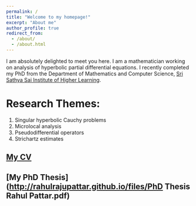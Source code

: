 ```yaml
---
permalink: /
title: "Welcome to my homepage!"
excerpt: "About me"
author_profile: true
redirect_from: 
  - /about/
  - /about.html
---
```


I am absolutely delighted to meet you here. I am a mathematician working on analysis of hyperbolic partial differential equations. I recently completed my PhD from the Department of Mathematics and Computer Science, [Sri Sathya Sai Institute of Higher Learning](https://www.sssihl.edu.in).

Research Themes:
======

1. Singular hyperbolic Cauchy problems
1. Microlocal analysis
1. Pseudodifferential operators 
1. Strichartz estimates

[My CV](http://rahulrajupattar.github.io/files/CV.pdf)
----------

[My PhD Thesis](http://rahulrajupattar.github.io/files/PhD Thesis Rahul Pattar.pdf)
----------

